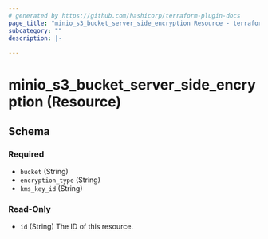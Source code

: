 ```yaml
---
# generated by https://github.com/hashicorp/terraform-plugin-docs
page_title: "minio_s3_bucket_server_side_encryption Resource - terraform-provider-minio"
subcategory: ""
description: |-
  
---
```


# minio_s3_bucket_server_side_encryption (Resource)





<!-- schema generated by tfplugindocs -->
## Schema

### Required

- `bucket` (String)
- `encryption_type` (String)
- `kms_key_id` (String)

### Read-Only

- `id` (String) The ID of this resource.
